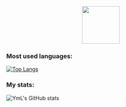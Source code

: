 
<div id="header" align="center">
  <img src="https://thumbs.gfycat.com/HealthySardonicAltiplanochinchillamouse-size_restricted.gif" width="100"/>
</div>


### Most used languages:
[![Top Langs](https://github-readme-stats.vercel.app/api/top-langs/?username=notyml&langs_count=8&theme=dracula)](https://github.com/notyml/github-readme-stats)



### My stats:
![YmL's GitHub stats](https://github-readme-stats.vercel.app/api?username=notyml&show_icons=true&theme=radical)
